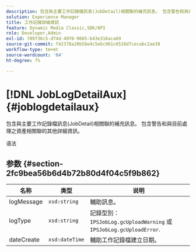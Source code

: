 ```yaml
---
description: 包含與主要工作記錄檔訊息(JobDetail)相關聯的補充訊息。 包含警告和與目前處理之資產相關聯的其他詳細資訊。
solution: Experience Manager
title: 工作記錄詳細資訊
feature: Dynamic Media Classic,SDK/API
role: Developer,Admin
exl-id: 789736c5-d74d-4970-9665-b43e316aca69
source-git-commit: f42378a20b58e4c5ebc961c6526d7cecabc2ae38
workflow-type: tm+mt
source-wordcount: '64'
ht-degree: 7%

---
```


# [!DNL JobLogDetailAux]{#joblogdetailaux}

包含與主要工作記錄檔訊息(JobDetail)相關聯的補充訊息。 包含警告和與目前處理之資產相關聯的其他詳細資訊。

语法

## 参数 {#section-2fc9bea56b6d4b72b80d4f04c5f9b862}

| 名称 | 类型 | 说明 |
|---|---|---|
| logMessage | `xsd:string` | 輔助訊息。 |
| logType | `xsd:string` | 記錄型別： `IPSJobLog.gcUploadWarning` 或 `IPSJobLog.gcUploadError`. |
| dateCreate | `xsd:dateTime` | 輔助工作記錄檔建立日期。 |
